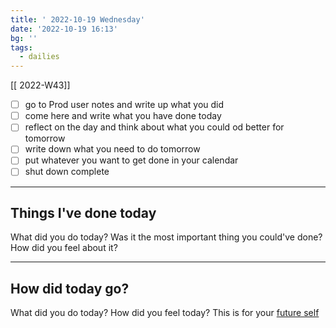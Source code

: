 ```yaml
---
title: ' 2022-10-19 Wednesday'
date: '2022-10-19 16:13'
bg: '' 
tags:
  - dailies
---
```


[[ 2022-W43]]
- [ ] go to Prod user notes and write up what you did
- [ ] come here and write what you have done today
- [ ] reflect on the day and think about what you could od better for tomorrow
- [ ] write down what you need to do tomorrow
- [ ] put whatever you want to get done in your calendar
- [ ] shut down complete
___________________________
## Things I've done today
What did you do today? Was it the most important thing you could've done? How did you feel about it?

___________________________
## How did today go?
What did you do today? How did you feel today? This is for your [future self](https://sive.rs/dj)